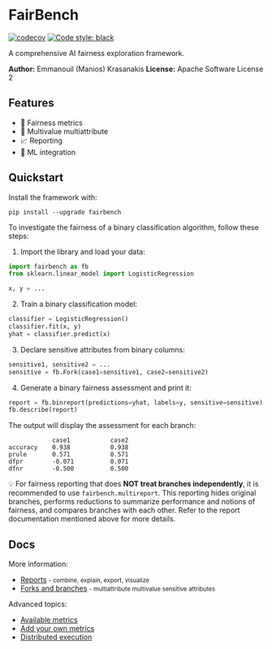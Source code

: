 # FairBench

[![codecov](https://codecov.io/gh/mever-team/FairBench/branch/main/graph/badge.svg?token=qeiNv3DN0W)](https://codecov.io/gh/mever-team/FairBench)
[![Code style: black](https://img.shields.io/badge/code%20style-black-000000.svg)](https://github.com/psf/black)

A comprehensive AI fairness exploration framework.

**Author:** Emmanouil (Manios) Krasanakis
**License:** Apache Software License 2

## Features

- :blue_heart: Fairness metrics
- :flags: Multivalue multiattribute
- :chart_with_upwards_trend: Reporting
- :wrench: ML integration

## Quickstart

Install the framework with:

```shell
pip install --upgrade fairbench
```

To investigate the fairness of a binary classification algorithm, follow these steps:

1. Import the library and load your data:

```python
import fairbench as fb
from sklearn.linear_model import LogisticRegression

x, y = ...
```

2. Train a binary classification model:

```python
classifier = LogisticRegression()
classifier.fit(x, y)
yhat = classifier.predict(x)
```

3. Declare sensitive attributes from binary columns:

```python
sensitive1, sensitive2 = ...
sensitive = fb.Fork(case1=sensitive1, case2=sensitive2)
```

4. Generate a binary fairness assessment and print it:

```python
report = fb.binreport(predictions=yhat, labels=y, sensitive=sensitive)
fb.describe(report)
```

The output will display the assessment for each branch:

```
            case1           case2
accuracy    0.938           0.938
prule       0.571           0.571
dfpr        -0.071          0.071
dfnr        -0.500          0.500
```

:bulb: For fairness reporting that does 
**NOT treat branches independently**, 
it is recommended to use `fairbench.multireport`. 
This reporting hides original branches, performs reductions 
to summarize performance and notions of fairness, and compares 
branches with each other. Refer to the report documentation 
mentioned above for more details.


## Docs
More information:

- [Reports](docs/reports.md) <small>- combine, explain, export, visualize</small>
- [Forks and branches](docs/branches.md) <small>- multiattribute multivalue sensitive attributes</small>

Advanced topics:
- [Available metrics](docs/metrics.md)
- [Add your own metrics](CONTRIBUTING.md)
- [Distributed execution](docs/distributed.md)

